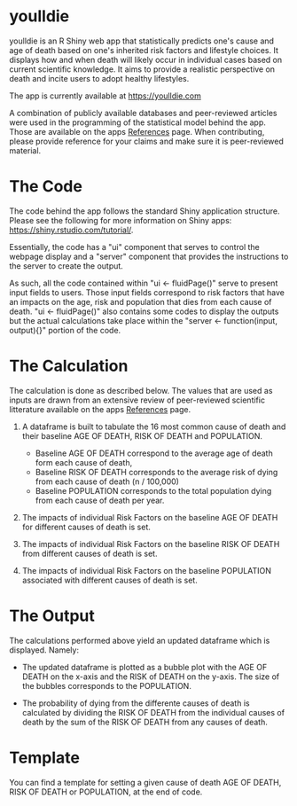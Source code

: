 # youlldie

youlldie is an R Shiny web app that statistically predicts one's cause and age of death based on one's inherited risk factors and lifestyle choices. It displays how and when death will likely occur in individual cases based on current scientific knowledge. It aims to provide a realistic perspective on death and incite users to adopt healthy lifestyles.

The app is currently available at https://youlldie.com

A combination of publicly available databases and peer-reviewed articles were used in the programming of the statistical model behind the app. Those are available on the apps [References](https://youlldie.com/references/) page. When contributing, please provide reference for your claims and make sure it is peer-reviewed material.

# The Code

The code behind the app follows the standard Shiny application structure. Please see the following for more information on Shiny apps: https://shiny.rstudio.com/tutorial/.

Essentially, the code has a "ui" component that serves to control the webpage display and a "server" component that provides the instructions to the server to create the output.

As such, all the code contained within "ui <- fluidPage()" serve to present input fields to users. Those input fields correspond to risk factors that have an impacts on the age, risk and population that dies from each cause of death. "ui <- fluidPage()" also contains some codes to display the outputs but the actual calculations take place within the "server <- function(input, output){}" portion of the code.

# The Calculation

The calculation is done as described below. The values that are used as inputs are drawn from an extensive review of peer-reviewed scientific litterature available on the apps [References](https://youlldie.com/references/) page. 

1. A dataframe is built to tabulate the 16 most common cause of death and their baseline AGE OF DEATH, RISK OF DEATH and POPULATION. 
    * Baseline AGE OF DEATH correspond to the average age of death form each cause of death, 
    * Baseline RISK OF DEATH corresponds to the average risk of dying from each cause of death (n / 100,000)
    * Baseline POPULATION corresponds to the total population dying from each cause of death per year.    

2. The impacts of individual Risk Factors on the baseline AGE OF DEATH for different causes of death is set.

3. The impacts of individual Risk Factors on the baseline RISK OF DEATH from different causes of death is set.  

4. The impacts of individual Risk Factors on the baseline POPULATION associated with different causes of death is set.

# The Output

The calculations performed above yield an updated dataframe which is displayed. Namely: 

* The updated dataframe is plotted as a bubble plot with the AGE OF DEATH on the x-axis and the RISK of DEATH on the y-axis. The size of the bubbles corresponds to the POPULATION.

* The probability of dying from the differente causes of death is calculated by dividing the RISK OF DEATH from the individual causes of death by the sum of the RISK OF DEATH from any causes of death.

# Template

You can find a template for setting a given cause of death AGE OF DEATH, RISK OF DEATH or POPULATION, at the end of code.

